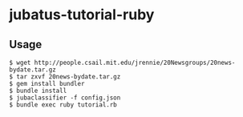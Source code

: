 jubatus-tutorial-ruby
======

Usage
-----

    $ wget http://people.csail.mit.edu/jrennie/20Newsgroups/20news-bydate.tar.gz
    $ tar zxvf 20news-bydate.tar.gz
    $ gem install bundler
    $ bundle install
    $ jubaclassifier -f config.json
    $ bundle exec ruby tutorial.rb
